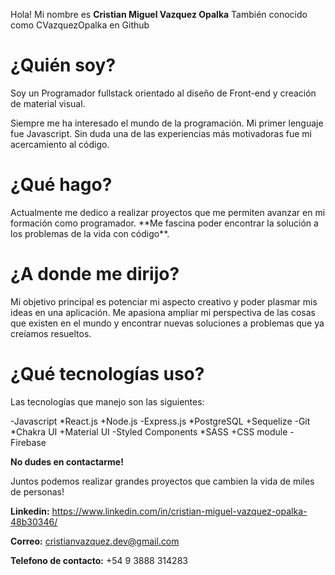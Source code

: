 Hola! Mi nombre es **Cristian Miguel Vazquez Opalka**
También conocido como CVazquezOpalka en Github
<h1>¿Quién soy?</h1>
Soy un Programador fullstack orientado al diseño de Front-end y creación de material visual.

Siempre me ha interesado el mundo de la programación. Mi primer lenguaje fue Javascript. Sin duda una de las experiencias más motivadoras fue mi acercamiento al código.

<h1>¿Qué hago?</h1>
Actualmente me dedico a realizar proyectos que me permiten avanzar en mi formación como programador. **Me fascina poder encontrar la solución a los problemas de la vida con código**.

<h1>¿A donde me dirijo?</h1>
Mi objetivo principal es potenciar mi aspecto creativo y poder plasmar mis ideas en una aplicación. Me apasiona ampliar mi perspectiva de las cosas que existen en el mundo y encontrar nuevas soluciones a problemas que ya creíamos resueltos.

<h1>¿Qué tecnologías uso?</h1>
Las tecnologías que manejo son las siguientes:

  -Javascript
  *React.js
  +Node.js
  -Express.js
  *PostgreSQL
  +Sequelize
  -Git
  *Chakra UI
  +Material UI
  -Styled Components
  *SASS
  +CSS module
  -Firebase


**No dudes en contactarme!**

Juntos podemos realizar grandes proyectos que cambien la vida de miles de personas!

**Linkedin:** https://www.linkedin.com/in/cristian-miguel-vazquez-opalka-48b30346/

**Correo:** cristianvazquez.dev@gmail.com

**Telefono de contacto:** +54 9 3888 314283

